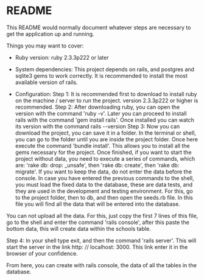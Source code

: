 # README

This README would normally document whatever steps are necessary to get the
application up and running.

Things you may want to cover:

* Ruby version: ruby 2.3.3p222 or later

* System dependencies: This project depends on rails, and postgres and sqlite3 gems to work correctly. It is recommended to install the most available version of rails.

* Configuration: 
Step 1: It is recommended first to download to install ruby ​​on the machine / server to run the project. version 2.3.3p222 or higher is recommended.
Step 2: After downloading ruby, you can open the version with the command 'ruby -v'. Later you can proceed to install rails with the command 'gem install rails'. Once installed you can watch its version with the command rails --version
Step 3: Now you can download the project, you can save it in a folder. In the terminal or shell, you can go to the folder until you are inside the project folder. Once here execute the command 'bundle install'. This allows you to install all the gems necessary for the project. Once finished, if you want to start the project without data, you need to execute a series of commands, which are: 'rake db: drop: _unsafe', then 'rake db: create', then 'rake db: migrate'. If you want to keep the data, do not enter the data before the console. In case you have entered the previous commands to the shell, you must load the fixed data to the database, these are data tests, and they are used in the development and testing environment. For this, go to the project folder, then to db, and then open the seeds.rb file. In this file you will find all the data that will be entered into the database.

You can not upload all the data. For this, just copy the first 7 lines of this file, go to the shell and enter the command 'rails console', after this paste the bottom data, this will create data within the schools table.

Step 4: In your shell type exit, and then the command 'rails server'. This will start the server in the link http: // localhost: 3000. This link enter it in the browser of your confidence.

From here, you can create with rails console, the data of all the tables in the database.
